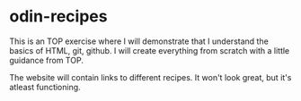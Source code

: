 # odin-recipes
 This is an TOP exercise where I will demonstrate that I understand the basics of HTML, git, github. I will create everything from scratch with a little guidance from TOP. 

 The website will contain links to different recipes. It won't look great, but it's atleast functioning. 